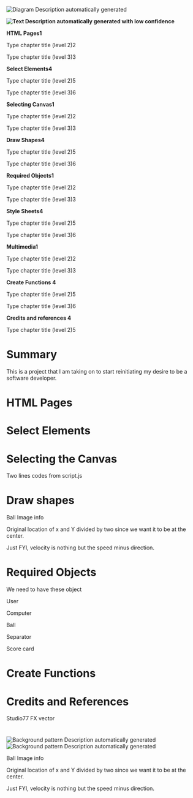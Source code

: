 ![Diagram Description automatically generated](media/4c5b45cf82d16557d5dfe2b4274e3c1a.tmp)

**![Text Description automatically generated with low confidence](media/d22939a9f933f18e8c03c163d7c39fdb.tmp)**

**HTML Pages1**

Type chapter title (level 2)2

Type chapter title (level 3)3

**Select Elements4**

Type chapter title (level 2)5

Type chapter title (level 3)6

**Selecting Canvas1**

Type chapter title (level 2)2

Type chapter title (level 3)3

**Draw Shapes4**

Type chapter title (level 2)5

Type chapter title (level 3)6

**Required Objects1**

Type chapter title (level 2)2

Type chapter title (level 3)3

**Style Sheets4**

Type chapter title (level 2)5

Type chapter title (level 3)6

**Multimedia1**

Type chapter title (level 2)2

Type chapter title (level 3)3

**Create Functions 4**

Type chapter title (level 2)5

Type chapter title (level 3)6

**Credits and references 4**

Type chapter title (level 2)5

# Summary

This is a project that I am taking on to start reinitiating my desire to be a software developer.

# 

# 

# HTML Pages

# Select Elements

# Selecting the Canvas

Two lines codes from script.js

# Draw shapes

Ball Image info

Original location of x and Y divided by two since we want it to be at the center.

Just FYI, velocity is nothing but the speed minus direction.

# 

# Required Objects

We need to have these object

User

Computer

Ball

Separator

Score card

# Create Functions

# Credits and References

Studio77 FX vector

# 

![Background pattern Description automatically generated](media/e1192f16ac16f56a2ba9bdb52877ec3b.jpeg)![Background pattern Description automatically generated](media/e1192f16ac16f56a2ba9bdb52877ec3b.jpeg)

Ball Image info

Original location of x and Y divided by two since we want it to be at the center.

Just FYI, velocity is nothing but the speed minus direction.

